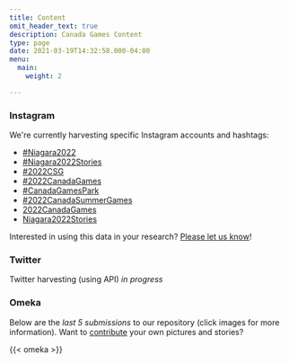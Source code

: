 ```yaml
---
title: Content
omit_header_text: true
description: Canada Games Content
type: page
date: 2021-03-19T14:32:58.000-04:00
menu:
  main:
    weight: 2

---
```

### Instagram

We're currently harvesting specific Instagram accounts and hashtags:

* [#Niagara2022](https://instagram.com/explore/tags/niagara2022 "#Niagara2022")
* [#Niagara2022Stories](https://instagram.com/explore/tags/niagara2022stories)
* [#2022CSG](https://instagram.com/explore/tags/2022csg)
* [#2022CanadaGames](https://instagram.com/explore/tags/2022CanadaGames)
* [#CanadaGamesPark](https://instagram.com/explore/tags/canadagamespark)
* [#2022CanadaSummerGames](https://instagram.com/explore/tags/2022canadasummergames)
* [2022CanadaGames](https://instagram.com/2022canadagames)
* [Niagara2022Stories](https://instagram.com/niagara2022stories)

Interested in using this data in your research?  [Please let us know](/contact)!

### Twitter

Twitter harvesting (using API) _in progress_

### Omeka

Below are the _last 5 submissions_ to our repository (click images for more information).
Want to [contribute](/contribute) your own pictures and stories?

{{< omeka >}}